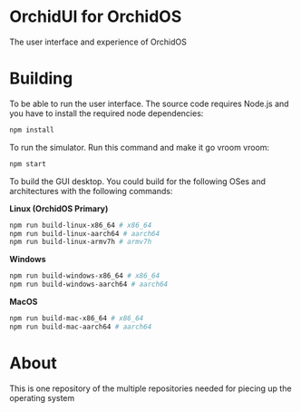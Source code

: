 # OrchidUI for OrchidOS

The user interface and experience of OrchidOS

# Building

To be able to run the user interface. The source code requires Node.js and you have to install the required node dependencies:
```sh
npm install
```

To run the simulator. Run this command and make it go vroom vroom:
```sh
npm start
```

To build the GUI desktop. You could build for the following OSes and architectures with the following commands:

**Linux (OrchidOS Primary)**
```sh
npm run build-linux-x86_64 # x86_64
npm run build-linux-aarch64 # aarch64
npm run build-linux-armv7h # armv7h
```

**Windows**
```sh
npm run build-windows-x86_64 # x86_64
npm run build-windows-aarch64 # aarch64
```

**MacOS**
```sh
npm run build-mac-x86_64 # x86_64
npm run build-mac-aarch64 # aarch64
```

# About
This is one repository of the multiple repositories needed for piecing up the operating system
